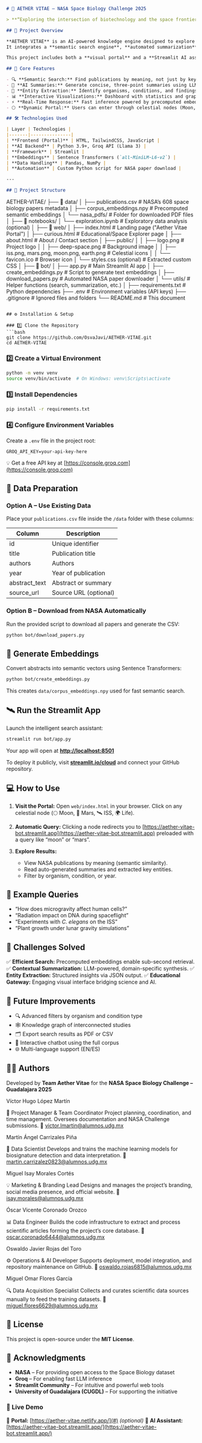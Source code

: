 
```markdown
# 🌌 AETHER VITAE – NASA Space Biology Challenge 2025

> **“Exploring the intersection of biotechnology and the space frontier.”**

## 🚀 Project Overview

**AETHER VITAE** is an AI-powered knowledge engine designed to explore and analyze NASA’s **608 scientific publications on space biology**.  
It integrates a **semantic search engine**, **automated summarization**, and **entity extraction** powered by **Groq + Llama 3** and **Sentence Transformers**, enabling scientists and students to discover insights faster.

This project includes both a **visual portal** and a **Streamlit AI assistant**, forming an interactive ecosystem for scientific discovery.

## 🧠 Core Features

- 🔍 **Semantic Search:** Find publications by meaning, not just by keywords.  
- 🧾 **AI Summaries:** Generate concise, three-point summaries using LLMs.  
- 🧬 **Entity Extraction:** Identify organisms, conditions, and findings automatically.  
- 📊 **Interactive Visualizations:** Dashboard with statistics and graphs.  
- ⚡ **Real-Time Response:** Fast inference powered by precomputed embeddings.  
- 🌕 **Dynamic Portal:** Users can enter through celestial nodes (Moon, Mars, ISS, Life) that redirect to AI-driven searches.

## 🛠️ Technologies Used

| Layer | Technologies |
|-------|---------------|
| **Frontend (Portal)** | HTML, TailwindCSS, JavaScript |
| **AI Backend** | Python 3.9+, Groq API (Llama 3) |
| **Framework** | Streamlit |
| **Embeddings** | Sentence Transformers (`all-MiniLM-L6-v2`) |
| **Data Handling** | Pandas, NumPy |
| **Automation** | Custom Python script for NASA paper download |

---

## 📁 Project Structure

```

AETHER-VITAE/
├── 📂 data/
│   ├── publications.csv           # NASA’s 608 space biology papers metadata
│   ├── corpus_embeddings.npy      # Precomputed semantic embeddings
│   └── nasa_pdfs/                 # Folder for downloaded PDF files
│
├── 📂 notebooks/
│   └── exploration.ipynb          # Exploratory data analysis (optional)
│
├── 📂 web/
│   ├── index.html                 # Landing page ("Aether Vitae Portal")
│   ├── curious.html               # Educational/Space Explorer page
│   ├── about.html                 # About / Contact section
│   ├── public/
│   │   ├── logo.png               # Project logo
│   │   ├── deep-space.png         # Background image
│   │   ├── iss.png, mars.png, moon.png, earth.png  # Celestial icons
│   │   └── favicon.ico            # Browser icon
│   └── styles.css (optional)      # Extracted custom CSS
│
├── 📂 bot/
│   ├── app.py                     # Main Streamlit AI app
│   ├── create_embeddings.py       # Script to generate text embeddings
│   ├── download_papers.py         # Automated NASA paper downloader
│   └── utils/                     # Helper functions (search, summarization, etc.)
│
├── requirements.txt               # Python dependencies
├── .env                           # Environment variables (API keys)
├── .gitignore                     # Ignored files and folders
└── README.md                      # This document

````

## ⚙️ Installation & Setup

### 1️⃣ Clone the Repository
```bash
git clone https://github.com/OsvaJavi/AETHER-VITAE.git
cd AETHER-VITAE
````

### 2️⃣ Create a Virtual Environment

```bash
python -m venv venv
source venv/bin/activate  # On Windows: venv\Scripts\activate
```

### 3️⃣ Install Dependencies

```bash
pip install -r requirements.txt
```

### 4️⃣ Configure Environment Variables

Create a `.env` file in the project root:

```env
GROQ_API_KEY=your-api-key-here
```

💡 Get a free API key at [https://console.groq.com](https://console.groq.com)

## 🧩 Data Preparation

### Option A – Use Existing Data

Place your `publications.csv` file inside the `/data` folder with these columns:

| Column        | Description           |
| ------------- | --------------------- |
| id            | Unique identifier     |
| title         | Publication title     |
| authors       | Authors               |
| year          | Year of publication   |
| abstract_text | Abstract or summary   |
| source_url    | Source URL (optional) |

### Option B – Download from NASA Automatically

Run the provided script to download all papers and generate the CSV:

```bash
python bot/download_papers.py
```

## 🧮 Generate Embeddings

Convert abstracts into semantic vectors using Sentence Transformers:

```bash
python bot/create_embeddings.py
```

This creates `data/corpus_embeddings.npy` used for fast semantic search.

## 🛰️ Run the Streamlit App

Launch the intelligent search assistant:

```bash
streamlit run bot/app.py
```

Your app will open at **[http://localhost:8501](http://localhost:8501)**

To deploy it publicly, visit **[streamlit.io/cloud](https://streamlit.io/cloud)** and connect your GitHub repository.

## 💻 How to Use

1. **Visit the Portal:**
   Open `web/index.html` in your browser.
   Click on any celestial node (🌕 Moon, 🔴 Mars, 🛰 ISS, 🌍 Life).

2. **Automatic Query:**
   Clicking a node redirects you to
   [https://aether-vitae-bot.streamlit.app](https://aether-vitae-bot.streamlit.app)
   preloaded with a query like “moon” or “mars”.

3. **Explore Results:**

   * View NASA publications by meaning (semantic similarity).
   * Read auto-generated summaries and extracted key entities.
   * Filter by organism, condition, or year.

## 🧠 Example Queries

* “How does microgravity affect human cells?”
* “Radiation impact on DNA during spaceflight”
* “Experiments with *C. elegans* on the ISS”
* “Plant growth under lunar gravity simulations”

## 🎯 Challenges Solved

✅ **Efficient Search:** Precomputed embeddings enable sub-second retrieval.
✅ **Contextual Summarization:** LLM-powered, domain-specific synthesis.
✅ **Entity Extraction:** Structured insights via JSON output.
✅ **Educational Gateway:** Engaging visual interface bridging science and AI.

## 🧭 Future Improvements

* 🔍 Advanced filters by organism and condition type
* 🕸️ Knowledge graph of interconnected studies
* 🗂️ Export search results as PDF or CSV
* 💬 Interactive chatbot using the full corpus
* 🌐 Multi-language support (EN/ES)

## 👨‍🚀 Authors

Developed by **Team Aether Vitae**
for the **NASA Space Biology Challenge – Guadalajara 2025**

Víctor Hugo López Martín

🎯 Project Manager & Team Coordinator
Project planning, coordination, and time management. Oversees documentation and NASA Challenge submissions.
📧 victor.lmartin@alumnos.udg.mx

Martín Ángel Carrizales Piña

🧠 Data Scientist
Develops and trains the machine learning models for biosignature detection and data interpretation.
📧 martin.carrizalez0823@alumnos.udg.mx

Miguel Isay Morales Cortés

💡 Marketing & Branding Lead
Designs and manages the project’s branding, social media presence, and official website.
📧 isay.morales@alumnos.udg.mx

Óscar Vicente Coronado Orozco

📊 Data Engineer
Builds the code infrastructure to extract and process scientific articles forming the project’s core database.
📧 oscar.coronado6444@alumnos.udg.mx

Oswaldo Javier Rojas del Toro

⚙️ Operations & AI Developer
Supports deployment, model integration, and repository maintenance on GitHub.
📧 oswaldo.rojas6815@alumnos.udg.mx

Miguel Omar Flores García

🔍 Data Acquisition Specialist
Collects and curates scientific data sources manually to feed the training datasets.
📧 miguel.flores6629@alumnos.udg.mx


## 📄 License

This project is open-source under the **MIT License**.


## 🙏 Acknowledgments

* **NASA** – For providing open access to the Space Biology dataset
* **Groq** – For enabling fast LLM inference
* **Streamlit Community** – For intuitive and powerful web tools
* **University of Guadalajara (CUGDL)** – For supporting the initiative


### 🌠 Live Demo

🔗 **Portal:** [https://aether-vitae.netlify.app/](#) *(optional)*
🔗 **AI Assistant:** [https://aether-vitae-bot.streamlit.app/](https://aether-vitae-bot.streamlit.app/)

```
